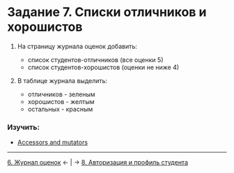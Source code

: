 # Задание 7. Списки отличников и хорошистов
1. На страницу журнала оценок добавить:
    - список студентов-отличников (все оценки 5)
    - список студентов-хорошистов (оценки не ниже 4)

2. В таблице журнала выделить:
    - отличников - зеленым
    - хорошистов - желтым
    - остальных - красным

### Изучить:
- [Accessors and mutators](https://laravel.com/docs/8.x/eloquent-mutators)

---
[6. Журнал оценок](mission-6.md) ← | → [8. Авторизация и профиль студента](mission-8.md)
